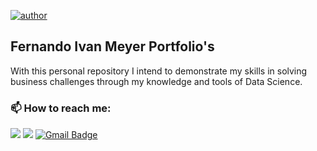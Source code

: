 [![author](https://img.shields.io/badge/author-KattsonBastos-red.svg)](https://linkedin.com/in/fernando-ivan-meyer/)
## Fernando Ivan Meyer Portfolio's

With this personal repository I intend to demonstrate my skills in solving business challenges through my knowledge and tools of Data Science.

### 📫 How to reach me:

[<img src="https://img.shields.io/badge/linkedin-%230077B5.svg?&style=for-the-badge&logo=linkedin&logoColor=white" />](https://www.linkedin.com/in/fernando-ivan-meyer/) [<img src = "https://img.shields.io/badge/instagram-%23E4405F.svg?&style=for-the-badge&logo=instagram&logoColor=white">](https://www.instagram.com/fivmeyer/) 
 [![Gmail Badge](https://img.shields.io/badge/Gmail-D14836?style=for-the-badge&logo=gmail&logoColor=white&link=mailto:rsoliveira.c@gmail.com)](mailto:f.ivanmeyer@gmail.com) 

<!--  [![Top Langs](https://github-readme-stats.vercel.app/api/top-langs/?username=FivMeyer&layout=compact)](https://github.comFivMeyer/github-readme-stats)<!-- insert stats from profile -->

<!--
**FivMeyer/FivMeyer** is a ✨ _special_ ✨ repository because its `README.md` (this file) appears on your GitHub profile.



Here are some ideas to get you started:

- 🔭 I’m currently working on ...
- 🌱 I’m currently learning ...
- 👯 I’m looking to collaborate on ...
- 🤔 I’m looking for help with ...
- 💬 Ask me about ...
- 📫 How to reach me: ...
- 😄 Pronouns: ...
- ⚡ Fun fact: ...
-->
